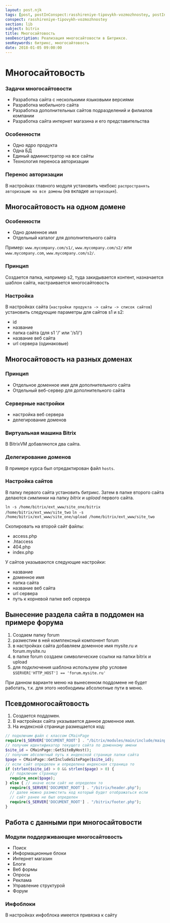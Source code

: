 ```yaml
---
layout: post.njk
tags: [post, postInConspect:rasshireniye-tipovykh-vozmozhnostey, postInSubject:bitrix, postInSection:lib]
conspect: rasshireniye-tipovykh-vozmozhnostey
section: lib
subject: bitrix
title: Многосайтовость
seoDescription: Реализация многосайтовости в Битриксе.
seoKeywords: битрикс, многосайтовость
date: 2018-01-05 09:00:00
---
```

# Многосайтовость

### Задачи многосайтовости

+ Разработка сайта с несколькими языковыми версиями
+ Разработка мобильного сайта
+ Разработка дополнительных сайтов подразделений и филиалов компании
+ Разработка сайта интернет магазина и его представительства

### Особенности

+ Одно ядро продукта
+ Одна БД
+ Единый администратор на все сайты
+ Технология переноса авторизации

### Перенос авторизации

В настройках главного модуля установить чекбокс `распространять авторизацию на все домены` (на вкладке `авторизация`).

## Многосайтовость на одном домене

### Особенности

+ Одно доменное имя
+ Отдельный каталог для дополнительного сайта

Пример: ```www.mycompany.com/s1/```, ```www.mycompany.com/s2/``` или ```www.mycompany.com```, ```www.mycompany.com/s2/```.

### Принцип

Создается папка, например s2, туда закидывается контент, назначается шаблон сайта, настраивается многосайтовость

### Настройка

В настройках сайта (`настройки продукта -> сайты -> список сайтов`) установить следующие параметры для сайтов s1 и s2:

+ id
+ название
+ папка сайта (для s1 '/' или '/s1/')
+ название веб сайта
+ url сервера (одинаковые)

## Многосайтовость на разных доменах

### Принцип

+ Отдельное доменное имя для дополнительного сайта
+ Отдельный веб-сервер для дополнительного сайта

### Серверные настройки

+ настройка веб сервера
+ делегирование доменов

### Виртуальная машина Bitrix

В BitrixVM добавляются два сайта.

### Делегирование доменов

В примере курса был отредактирован файл `hosts`.

### Настройка сайтов

В папку первого сайта установить битрикс. Затем в папке второго сайта делаются *симлинки* на папку *bitrix* и *upload* первого сайта.

`ln -s /home/bitrix/ext_www/site_one/bitrix  /home/bitrix/ext_www/site_two`
`ln -s /home/bitrix/ext_www/site_one/upload /home/bitrix/ext_www/site_two`

Скопировать на второй сайт файлы:

+ access.php
+ .htaccess
+ 404.php
+ index.php

У сайтов указываются следующие настройки:

+ название
+ доменное имя
+ папка сайта
+ название веб сайта
+ url сервера
+ путь к корневой папке веб сервера

## Вынесение раздела сайта в поддомен на примере форума

1) Создаем папку forum
2) разместим в ней комплексный компонент forum
3) в настройках сайта добавляем доменное имя mysite.ru и forum.mysite.ru
4) в папке forum создаем символические ссылки на папки bitrix и upload
5) для подключения шаблона используем php условие `$SERVER['HTTP_HOST'] == 'forum.mysite.ru'`

При данном варианте меню на вынесенном поддомене не будет работать, т.к. для этого необходимы абсолютные пути в меню.

## Псевдомногосайтовость

1) Создается поддомен.
2) В настройках сайта указывается данное доменное имя.
3) На индексной странице размещается код:

```php
// подключим файл с классом CMainPage
require($_SERVER['DOCUMENT_ROOT'] . "/bitrix/modules/main/include/mainpage.php");
// получим идентификатор текущего сайта по доменному имени
$site_id = CMainPage::GetSiteByHost();
// получим абсолютный путь к индексной странице папки сайта
$page = CMainPage::GetIncludeSitePage($site_id);
// если сайт определен и определена индексная страница то
if (strlen($site_id) > 0 && strlen($page) > 0) {
  // подключим страницу
  require_once($page);
} else { // иначе если сайт не определен то
  require($_SERVER['DOCUMENT_ROOT'] . "/bitrix/header.php");
  // далее можно разместить код который будет отображаться если
  // сайт ранее не был определен
  require($_SERVER['DOCUMENT_ROOT'] . "/bitrix/footer.php");
}
```

## Работа с данными при многосайтовости

### Модули поддерживающие многосайтовость

+ Поиск
+ Информационные блоки
+ Интернет магазин
+ Блоги
+ Веб формы
+ Опросы
+ Реклама
+ Управление структурой
+ Форум

### Инфоблоки

В настройках инфоблока имеется привязка к сайту